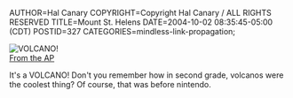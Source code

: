 AUTHOR=Hal Canary
COPYRIGHT=Copyright Hal Canary / ALL RIGHTS RESERVED
TITLE=Mount St. Helens
DATE=2004-10-02 08:35:45-05:00 (CDT)
POSTID=327
CATEGORIES=mindless-link-propagation;

![VOLCANO!](https://halcanary.org/images/2004-10-02_AP_mount_st_helens.jpg)  
[From the AP](http://story.news.yahoo.com/news?g=events/sc/080601volcano&a=&tmpl=sl&ns=&l=1&e=8&a=0&printer=)

It's a VOLCANO! Don't you remember how in second grade, volcanos were the coolest thing? Of course, that was before nintendo.
